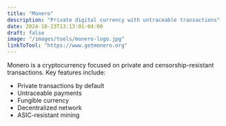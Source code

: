```yaml
---
title: "Monero"
description: "Private digital currency with untraceable transactions"
date: 2024-10-23T13:13:01-04:00
draft: false
image: "/images/tools/monero-logo.jpg"
linkToTool: "https://www.getmonero.org"
---
```

Monero is a cryptocurrency focused on private and censorship-resistant transactions. Key features include:
- Private transactions by default
- Untraceable payments
- Fungible currency
- Decentralized network
- ASIC-resistant mining

